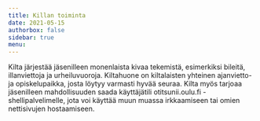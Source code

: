 ```yaml
---
title: Killan toiminta
date: 2021-05-15
authorbox: false
sidebar: true
menu:
---
```


Kilta järjestää jäsenilleen monenlaista kivaa tekemistä, esimerkiksi bileitä, illanviettoja ja urheiluvuoroja. Kiltahuone on kiltalaisten yhteinen ajanvietto- ja opiskelupaikka, josta löytyy varmasti hyvää seuraa. Kilta myös tarjoaa jäsenilleen mahdollisuuden saada käyttäjätili otitsunii.oulu.fi -shellipalvelimelle, jota voi käyttää muun muassa irkkaamiseen tai omien nettisivujen hostaamiseen.
